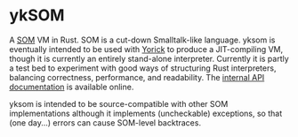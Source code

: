 # ykSOM

A [SOM](http://som-st.github.io/) VM in Rust. SOM is a cut-down Smalltalk-like
language. yksom is eventually intended to be used with
[Yorick](https://github.com/softdevteam/yk/) to produce a JIT-compiling VM,
though it is currently an entirely stand-alone interpreter. Currently it is
partly a test bed to experiment with good ways of structuring Rust
interpreters, balancing correctness, performance, and readability. The
[internal API documentation](https://softdevteam.github.io/yksom/api/) is
available online.

yksom is intended to be source-compatible with other SOM implementations
although it implements (uncheckable) exceptions, so that (one day...) errors
can cause SOM-level backtraces.
